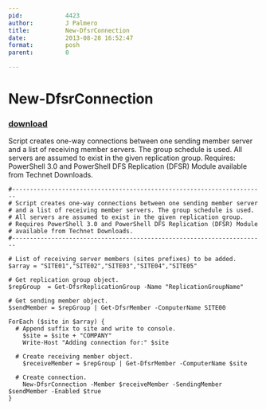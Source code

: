 ```yaml
---
pid:            4423
author:         J Palmero
title:          New-DfsrConnection
date:           2013-08-28 16:52:47
format:         posh
parent:         0

---
```


# New-DfsrConnection

### [download](//scripts/4423.ps1)

Script creates one-way connections between one sending member server and a list of receiving member servers. The group schedule is used.
All servers are assumed to exist in the given replication group. 
Requires: PowerShell 3.0 and PowerShell DFS Replication (DFSR) Module available from Technet Downloads.

```posh
#-----------------------------------------------------------------------
# Script creates one-way connections between one sending member server 
# and a list of receiving member servers. The group schedule is used.
# All servers are assumed to exist in the given replication group.
# Requires PowerShell 3.0 and PowerShell DFS Replication (DFSR) Module
# available from Technet Downloads.
#-----------------------------------------------------------------------

# List of receiving server members (sites prefixes) to be added.
$array = "SITE01","SITE02","SITE03","SITE04","SITE05"

# Get replication group object.
$repGroup  = Get-DfsrReplicationGroup -Name "ReplicationGroupName"

# Get sending member object.
$sendMember = $repGroup | Get-DfsrMember -ComputerName SITE00

ForEach ($site in $array) {
  # Append suffix to site and write to console.
    $site = $site + "COMPANY"
    Write-Host "Adding connection for:" $site
    
  # Create receiving member object.  
    $receiveMember = $repGroup | Get-DfsrMember -ComputerName $site
      
  # Create connection.
    New-DfsrConnection -Member $receiveMember -SendingMember $sendMember -Enabled $true 
}
```
